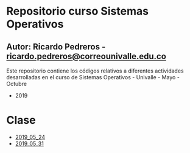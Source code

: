 # Repositorio curso Sistemas Operativos
## Autor: Ricardo Pedreros - ricardo.pedreros@correounivalle.edu.co

Este repositorio contiene los códigos relativos a diferentes actividades 
desarrolladas en el curso de Sistemas Operativos - Univalle - Mayo - Octubre 
- 2019

# Clase

* [2019_05_24](2019_05_24)
* [2019_05_31](2019_05_31)


